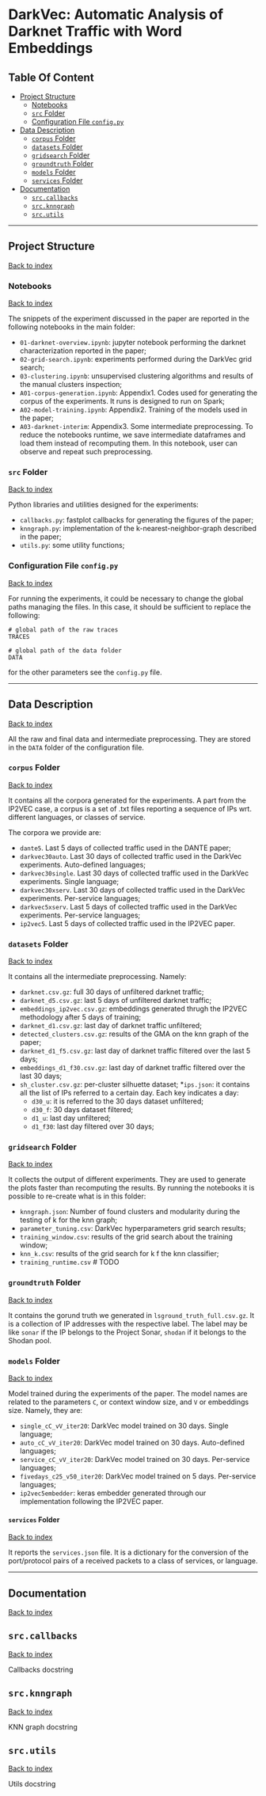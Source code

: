 # <b>DarkVec: Automatic Analysis of Darknet Traffic with Word Embeddings</b>

## <b>Table Of Content</b> <a id='toc'></a>

* [Project Structure](#proj)
    * [Notebooks](#notebook)
    * [`src` Folder](#src)
    * [Configuration File `config.py`](#config)
* [Data Description](#data)
    * [`corpus` Folder](#corpus)
    * [`datasets` Folder](#dataset)
    * [`gridsearch` Folder](#gridsearch)
    * [`groundtruth` Folder](#groundtruth)
    * [`models` Folder](#models)
    * [`services` Folder](#services)
* [Documentation](#doc)
    * [`src.callbacks`](#srccallbacks)
    * [`src.knngraph`](#srcknngraph)
    * [`src.utils`](#srcutils)

___
## <b>Project Structure</b> <a id='proj'></a>

[Back to index](#toc)

### Notebooks <a id='notebook'></a>

[Back to index](#toc)

The snippets of the experiment discussed in the paper are reported in the 
following notebooks in the main folder: 

* `01-darknet-overview.ipynb`: jupyter notebook performing the darknet 
characterization reported in the paper; 
* `02-grid-search.ipynb`: experiments performed during the DarkVec grid 
search; 
* `03-clustering.ipynb`: unsupervised clustering algorithms and results of
the manual clusters inspection; 
* `A01-corpus-generation.ipynb`: Appendix1. Codes used for generating the
corpus of the experiments. It runs is designed to run on Spark; 
* `A02-model-training.ipynb`: Appendix2. Training of the models used in the
paper; 
* `A03-darknet-interim`: Appendix3. Some intermediate preprocessing. To 
reduce the notebooks runtime, we save intermediate dataframes and load them
instead of recomputing them. In this notebook, user can observe and repeat
such preprocessing. 

### `src` Folder <a id='src'></a>

[Back to index](#toc)


Python libraries and utilities designed for the experiments: 

* `callbacks.py`: fastplot callbacks for generating the figures of the 
paper; 
* `knngraph.py`: implementation of the k-nearest-neighbor-graph described
in the paper; 
* `utils.py`: some utility functions; 

### Configuration File `config.py` <a id='config'></a>

[Back to index](#toc)


For running the experiments, it could be necessary to change the global paths
managing the files. In this case, it should be sufficient to replace the 
following: 


    # global path of the raw traces
    TRACES

    # global path of the data folder
    DATA 


for the other parameters see the `config.py` file.


___
## <b>Data Description</b> <a id='data'></a>

[Back to index](#toc)


All the raw and final data and intermediate preprocessing. They are stored in 
the `DATA` folder of the configuration file. 

### `corpus` Folder <a id='corpus'></a>

[Back to index](#toc)


It contains all the corpora generated for the experiments. A part from the 
IP2VEC case, a corpus is a set of .txt files reporting a sequence of IPs wrt.
different languages, or classes of service. 

The corpora we provide are: 

* `dante5`. Last 5 days of collected traffic used in the DANTE paper; 
* `darkvec30auto`. Last 30 days of collected traffic used in the DarkVec 
experiments. Auto-defined languages; 
* `darkvec30single`. Last 30 days of collected traffic used in the DarkVec 
experiments. Single language; 
* `darkvec30xserv`. Last 30 days of collected traffic used in the DarkVec 
experiments. Per-service languages; 
* `darkvec5xserv`. Last 5 days of collected traffic used in the DarkVec 
experiments. Per-service languages; 
* `ip2vec5`. Last 5 days of collected traffic used in the IP2VEC paper. 

    
### `datasets` Folder <a id='dataset'></a>

[Back to index](#toc)


It contains all the intermediate preprocessing. Namely: 

* `darknet.csv.gz`: full 30 days of unfiltered darknet traffic; 
* `darknet_d5.csv.gz`: last 5 days of unfiltered darknet traffic;
* `embeddings_ip2vec.csv.gz`: embeddings generated thrugh the IP2VEC 
methodology after 5 days of training;
* `darknet_d1.csv.gz`: last day of darknet traffic unfiltered;
* `detected_clusters.csv.gz`: results of the GMA on the knn graph of the 
paper;
* `darknet_d1_f5.csv.gz`: last day of darknet traffic filtered over the 
last 5 days;
* `embeddings_d1_f30.csv.gz`: last day of darknet traffic filtered over the 
last 30 days;
* `sh_cluster.csv.gz`: per-cluster silhuette dataset;
*`ips.json`: it contains all the list of IPs referred to a certain day. 
Each key indicates a day:
    - `d30_u`: it is referred to the 30 days dataset unfiltered;
    - `d30_f`: 30 days dataset filtered;
    - `d1_u`: last day unfiltered;
    - `d1_f30`: last day filtered over 30 days;

### `gridsearch` Folder <a id='gridsearch'></a>

[Back to index](#toc)


It collects the output of different experiments. They are used to generate the
plots faster than recomputing the results. By running the notebooks it is 
possible to re-create what is in this folder:

* `knngraph.json`: Number of found clusters and modularity during the
testing of k for the knn graph;
* `parameter_tuning.csv`: DarkVec hyperparameters grid search results;
* `training_window.csv`: results of the grid search about the training window;
* `knn_k.csv`: results of the grid search for k f the knn classifier;
* `training_runtime.csv` # TODO

### `groundtruth` Folder <a id='groundtruth'></a>

[Back to index](#toc)


It contains the gorund truth we generated in `lsground_truth_full.csv.gz`. It 
is a collection of IP addresses with the respective label. The label may be 
like `sonar` if the IP belongs to the Project Sonar, `shodan` if it belongs to 
the Shodan pool.  


### `models` Folder <a id='models'></a>

[Back to index](#toc)


Model trained during the experiments of the paper. The model names are 
related to the parameters `C`, or context window size, and `V` or embeddings
size. Namely, they are:

* `single_cC_vV_iter20`: DarkVec model trained on 30 days. Single language;
* `auto_cC_vV_iter20`:  DarkVec model trained on 30 days. Auto-defined 
languages;
* `service_cC_vV_iter20`: DarkVec model trained on 30 days. Per-service 
languages;
* `fivedays_c25_v50_iter20`: DarkVec model trained on 5 days. Per-service 
languages;
* `ip2vec5embedder`: keras embedder generated through our implementation 
following the IP2VEC paper.

#### `services` Folder <a id='services'></a>

[Back to index](#toc)


It reports the `services.json` file. It is a dictionary for the conversion of
the port/protocol pairs of a received packets to a class of services, or 
language.


___
## <b>Documentation</b> <a id='doc'></a>

[Back to index](#toc)


## `src.callbacks` <a id='srccallbacks'></a>

[Back to index](#toc)

Callbacks docstring

## `src.knngraph` <a id='srcknngraph'></a>

[Back to index](#toc)

KNN graph docstring

## `src.utils` <a id='srcutils'></a>

[Back to index](#toc)

Utils docstring

